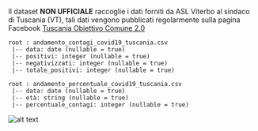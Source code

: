 Il dataset <b>NON UFFICIALE</b> raccoglie i dati forniti da ASL Viterbo al sindaco di Tuscania (VT), tali dati vengono pubblicati regolarmente sulla pagina Facebook [Tuscania Obiettivo Comune 2.0](https://www.facebook.com/obiettivocomune2.0)

```
root : andamento_contagi_covid19_tuscania.csv
 |-- data: date (nullable = true)
 |-- positivi: integer (nullable = true)
 |-- negativizzati: integer (nullable = true)
 |-- totale_positivi: integer (nullable = true)
```

```
root : andamento_percentuale_covid19_tuscania.csv
 |-- data: date (nullable = true)
 |-- età: string (nullable = true)
 |-- percentuale_contagi: integer (nullable = true)
```
![alt text](https://github.com/emanuele-tufarini-2/Tuscania-Covid19-Dataset/blob/main/image/grafico_positivi.png)

